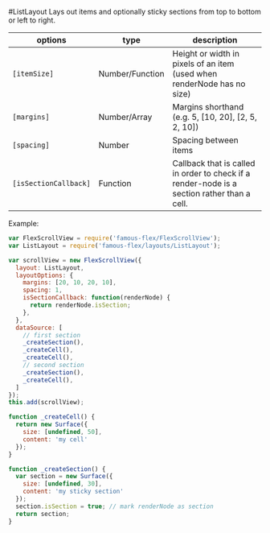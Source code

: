 <a name="module_ListLayout"></a>
#ListLayout
Lays out items and optionally sticky sections from top to bottom or left to right.

|options|type|description|
|---|---|---|
|`[itemSize]`|Number/Function|Height or width in pixels of an item (used when renderNode has no size)|
|`[margins]`|Number/Array|Margins shorthand (e.g. 5, [10, 20], [2, 5, 2, 10])|
|`[spacing]`|Number|Spacing between items|
|`[isSectionCallback]`|Function|Callback that is called in order to check if a render-node is a section rather than a cell.|

Example:

```javascript
var FlexScrollView = require('famous-flex/FlexScrollView');
var ListLayout = require('famous-flex/layouts/ListLayout');

var scrollView = new FlexScrollView({
  layout: ListLayout,
  layoutOptions: {
    margins: [20, 10, 20, 10],
    spacing: 1,
    isSectionCallback: function(renderNode) {
      return renderNode.isSection;
    },
  },
  dataSource: [
    // first section
    _createSection(),
    _createCell(),
    _createCell(),
    // second section
    _createSection(),
    _createCell(),
  ]
});
this.add(scrollView);

function _createCell() {
  return new Surface({
    size: [undefined, 50],
    content: 'my cell'
  });
}

function _createSection() {
  var section = new Surface({
    size: [undefined, 30],
    content: 'my sticky section'
  });
  section.isSection = true; // mark renderNode as section
  return section;
}
```


